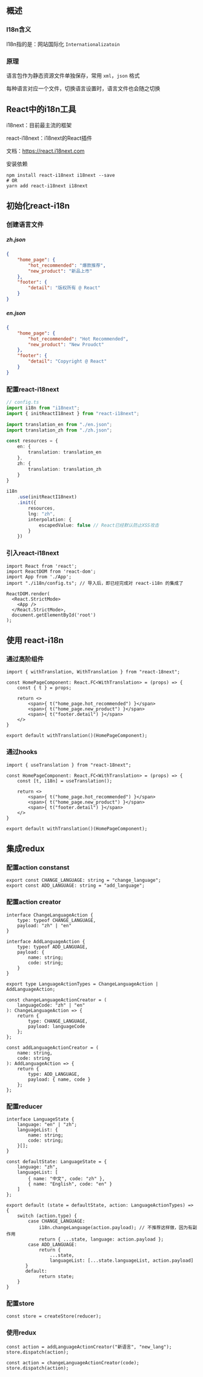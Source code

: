 ## 概述

### I18n含义

I18n指的是：网站国际化 `Internationalizatoin`

### 原理

语言包作为静态资源文件单独保存，常用 `xml`，`json` 格式

每种语言对应一个文件，切换语言设置时，语言文件也会随之切换



## React中的i18n工具

i18next：目前最主流的框架

react-i18next：i18next的React插件

文档：https://react.i18next.com

安装依赖

```shell
npm install react-i18next i18next --save
# OR
yarn add react-i18next i18next
```




## 初始化react-i18n

### 创建语言文件

##### zh.json

```json
{
    "home_page": {
        "hot_recommended": "爆款推荐",
        "new_product": "新品上市"
    },
    "footer": {
        "detail": "版权所有 @ React"
    }
}
```

##### en.json

```json
{
    "home_page": {
        "hot_recommended": "Hot Recommended",
        "new_product": "New Proudct"
    },
    "footer": {
        "detail": "Copyright @ React"
    }
}
```

### 配置react-i18next

```typescript
// config.ts
import i18n from "i18next";
import { initReactI18next } from "react-i18next";

import translation_en from "./en.json";
import translation_zh from "./zh.json";

const resources = {
    en: {
    	translation: translation_en  
    },
    zh: {
        translation: translation_zh
    }
}

i18n
    .use(initReactI18next)
    .init({
        resources,
        lng: "zh",
        interpolation: {
            escapedValue: false // React已经默认防止XSS攻击
        }
    })
```

### 引入react-i18next

```tsx
import React from 'react';
import ReactDOM from 'react-dom';
import App from './App';
import "./i18n/config.ts"; // 导入后，即已经完成对 react-i18n 的集成了

ReactDOM.render(
  <React.StrictMode>
    <App />
  </React.StrictMode>,
  document.getElementById('root')
);
```



## 使用 react-i18n

### 通过高阶组件

```tsx
import { withTranslation, WithTranslation } from "react-18next";

const HomePageComponent: React.FC<WithTranslation> = (props) => {
    const { t } = props;
    
    return <>
    	<span>{ t("home_page.hot_recommended") }</span>
    	<span>{ t("home_page.new_product") }</span>
    	<span>{ t("footer.detail") }</span>
    </>
}

export default withTranslation()(HomePageComponent);
```

### 通过hooks

```tsx
import { useTranslation } from "react-18next";

const HomePageComponent: React.FC<WithTranslation> = (props) => {
    const [t, i18n] = useTranslation();
    
    return <>
    	<span>{ t("home_page.hot_recommended") }</span>
    	<span>{ t("home_page.new_product") }</span>
    	<span>{ t("footer.detail") }</span>
    </>
}

export default withTranslation()(HomePageComponent);
```



## 集成redux

### 配置action constanst

```tsx
export const CHANGE_LANGUAGE: string = "change_language";
export const ADD_LANGUAGE: string = "add_language";
```

### 配置action creator

```tsx
interface ChangeLanguageAction {
    type: typeof CHANGE_LANGUAGE,
    payload: "zh" | "en"
}

interface AddLanguageAction {
    type: typeof ADD_LANGUAGE,
    payload: {
        name: string;
        code: string;
    }
}

export type LanguageActionTypes = ChangeLanguageAction | AddLanguageAction;

const changeLanguageActionCreator = (
    languageCode: "zh" | "en"
): ChangeLanguageAction => {
    return {
        type: CHANGE_LANGUAGE,
        payload: languageCode
    };
};

const addLanguageActionCreator = (
	name: string,
    code: string
): AddLanguageAction => {
    return {
        type: ADD_LANGUAGE,
        payload: { name, code }
    };
};
```

### 配置reducer

```tsx
interface LanguageState {
    language: "en" | "zh";
    languageList: {
        name: string;
        code: string;
    }[];
}

const defaultState: LanguageState = {
    language: "zh",
    languageList: [
        { name: "中文", code: "zh" },
        { name: "English", code: "en" }
    ]
};

export default (state = defaultState, action: LanguageActionTypes) => {
    switch (action.type) {
        case CHANGE_LANGUAGE:
            i18n.changeLanguage(action.payload); // 不推荐这样做，因为有副作用
            return { ...state, language: action.payload };
        case ADD_LANGUAGE:
            return {
                ...state,
                languageList: [...state.languageList, action.payload]
       }
       default:
            return state;
    }
}
```

### 配置store

```tsx
const store = createStore(reducer);
```

### 使用redux

```tsx
const action = addLanguageActionCreator("新语言", "new_lang");
store.dispatch(action);

const action = changeLanguageActionCreator(code);
store.dispatch(action);
```

